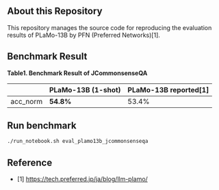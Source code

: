 ## About this Repository

This repository manages the source code for reproducing the evaluation results of PLaMo-13B by PFN (Preferred Networks)[1].

## Benchmark Result

**Table1. Benchmark Result of JCommonsenseQA**

|          | PLaMo-13B (1-shot)    | PLaMo-13B reported[1] |
| -------- | --------- | ------------- |
| acc_norm | **54.8%** | 53.4%         |

## Run benchmark

```bash
./run_notebook.sh eval_plamo13b_jcommonsenseqa
```

## Reference

- [1] https://tech.preferred.jp/ja/blog/llm-plamo/